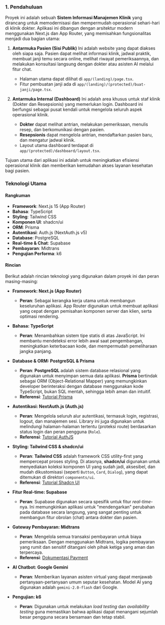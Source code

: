 ### 1. Pendahuluan

Proyek ini adalah sebuah **Sistem Informasi Manajemen Klinik** yang dirancang untuk memodernisasi dan mempermudah operasional sehari-hari di klinik dokter. Aplikasi ini dibangun dengan arsitektur modern menggunakan Next.js dan App Router, yang memisahkan fungsionalitas menjadi dua bagian utama:

1.  **Antarmuka Pasien (Sisi Publik)**
    Ini adalah website yang dapat diakses oleh siapa saja. Pasien dapat melihat informasi klinik, jadwal praktik, membuat janji temu secara online, melihat riwayat pemeriksaannya, dan melakukan konsultasi langsung dengan dokter atau asisten AI melalui fitur chat.

    - Halaman utama dapat dilihat di `app/(landing)/page.tsx`.
    - Fitur pembuatan janji ada di `app/(landing)/(protected)/buat-janji/page.tsx`.

2.  **Antarmuka Internal (Dashboard)**
    Ini adalah area khusus untuk staf klinik (Dokter dan Resepsionis) yang memerlukan login. Dashboard ini berfungsi sebagai pusat kendali untuk mengelola seluruh aspek operasional klinik.
    - **Dokter** dapat melihat antrian, melakukan pemeriksaan, menulis resep, dan berkomunikasi dengan pasien.
    - **Resepsionis** dapat mengelola antrian, mendaftarkan pasien baru, dan mengatur jadwal klinik.
    - Layout utama dashboard terdapat di `app/(protected)/dashboard/layout.tsx`.

Tujuan utama dari aplikasi ini adalah untuk meningkatkan efisiensi operasional klinik dan memberikan kemudahan akses layanan kesehatan bagi pasien.

### Teknologi Utama

#### Rangkuman

- **Framework**: Next.js 15 (App Router)
- **Bahasa**: TypeScript
- **Styling**: Tailwind CSS
- **Komponen UI**: shadcn/ui
- **ORM**: Prisma
- **Autentikasi**: Auth.js (NextAuth.js v5)
- **Database**: PostgreSQL
- **Real-time & Chat**: Supabase
- **Pembayaran**: Midtrans
- **Pengujian Performa**: k6

#### Rincian

Berikut adalah rincian teknologi yang digunakan dalam proyek ini dan peran masing-masing:

- **Framework: Next.js (App Router)**

  - **Peran**: Sebagai kerangka kerja utama untuk membangun keseluruhan aplikasi. App Router digunakan untuk membuat aplikasi yang cepat dengan pemisahan komponen server dan klien, serta optimasi rendering.

- **Bahasa: TypeScript**

  - **Peran**: Menambahkan sistem tipe statis di atas JavaScript. Ini membantu mendeteksi error lebih awal saat pengembangan, meningkatkan keterbacaan kode, dan mempermudah pemeliharaan jangka panjang.

- **Database & ORM: PostgreSQL & Prisma**

  - **Peran**: **PostgreSQL** adalah sistem database relasional yang digunakan untuk menyimpan semua data aplikasi. **Prisma** bertindak sebagai ORM (Object-Relational Mapper) yang memungkinkan developer berinteraksi dengan database menggunakan kode TypeScript, bukan SQL mentah, sehingga lebih aman dan intuitif.
  - **Referensi**: [Tutorial Prisma](https://www.youtube.com/watch?v=vwQR1ONJTbM)

- **Autentikasi: NextAuth.js (Auth.js)**

  - **Peran**: Mengelola seluruh alur autentikasi, termasuk login, registrasi, logout, dan manajemen sesi. Library ini juga digunakan untuk melindungi halaman-halaman tertentu (proteksi route) berdasarkan status login dan peran pengguna (`Role`).
  - **Referensi**: [Tutorial AuthJS](https://www.youtube.com/watch?v=E2L3OxOfn9k)

- **Styling: Tailwind CSS & shadcn/ui**

  - **Peran**: **Tailwind CSS** adalah framework CSS utility-first yang mempercepat proses styling. Di atasnya, **shadcn/ui** digunakan untuk menyediakan koleksi komponen UI yang sudah jadi, aksesibel, dan mudah dikustomisasi (seperti `Button`, `Card`, `Dialog`), yang dapat ditemukan di direktori `components/ui`.
  - **Referensi**: [Tutorial Shadcn UI](https://www.youtube.com/watch?v=KqnS9eWOEPc)

- **Fitur Real-time: Supabase**

  - **Peran**: Supabase digunakan secara spesifik untuk fitur _real-time_-nya. Ini memungkinkan aplikasi untuk "mendengarkan" perubahan pada database secara langsung, yang sangat penting untuk membangun fitur obrolan (chat) antara dokter dan pasien.

- **Gateway Pembayaran: Midtrans**

  - **Peran**: Mengelola semua transaksi pembayaran untuk biaya pemeriksaan. Dengan menggunakan Midtrans, logika pembayaran yang rumit dan sensitif ditangani oleh pihak ketiga yang aman dan terpercaya.
  - **Referensi**: [Dokumentasi Payment]()

- **AI Chatbot: Google Gemini**

  - **Peran**: Memberikan layanan asisten virtual yang dapat menjawab pertanyaan-pertanyaan umum seputar kesehatan. Model AI yang digunakan adalah `gemini-2.0-flash` dari Google.

- **Pengujian: k6**
  - **Peran**: Digunakan untuk melakukan _load testing_ dan _availability testing_ guna memastikan bahwa aplikasi dapat menangani sejumlah besar pengguna secara bersamaan dan tetap stabil.
